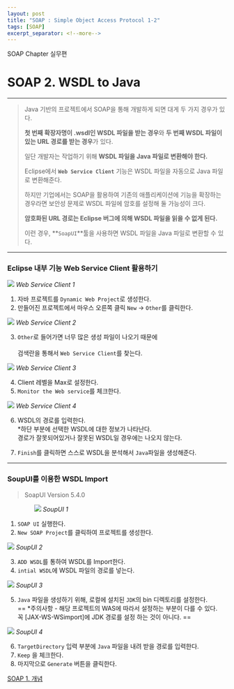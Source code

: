 ```yaml
---
layout: post
title: "SOAP : Simple Object Access Protocol 1-2"
tags: [SOAP]
excerpt_separator: <!--more-->
---
```


SOAP Chapter 실무편
<!--more-->

# SOAP 2. WSDL to Java

---

> Java 기반의 프로젝트에서
> SOAP을 통해 개발하게 되면 대게 두 가지 경우가 있다.
>
>  **첫 번째 확장자명이 .wsdl인 WSDL 파일을 받는 경우**와
>  **두 번째 WSDL 파일이 있는 URL 경로를 받는 경우**가 있다.
>
>  일단 개발자는 작업하기 위해 **WSDL 파일을 Java 파일로 변환해야 한다.**
>
>  Eclipse에서 **`Web Service Client`** 기능은 WSDL 파일을 자동으로 Java 파일로 변환해준다.
>
>  하지만 기업에서는 SOAP을 활용하여 기존의 애플리케이션에 기능을 확장하는 경우라면
>  보안성 문제로 WSDL 파일에 암호를 설정해 둘 가능성이 크다.
>
>  **암호화된 URL 경로는 Eclipse 버그에 의해 WSDL 파일을 읽을 수 없게 된다.**
>
>  이런 경우,
>  **`SoapUI`**툴을 사용하면 WSDL 파일을 Java 파일로 변환할 수 있다.

---

### Eclipse 내부 기능 Web Service Client 활용하기

<img src="/md/img/SOAP/WSC1.png">
<em>Web Service Client 1</em>

1) 자바 프로젝트를 <code>Dynamic Web Project</code>로 생성한다.</br>
2) 만들어진 프로젝트에서 마우스 오른쪽 클릭 `New` -> `Other`를 클릭한다.

<img src="/md/img/SOAP/WSC2.png">
<em>Web Service Client 2</em>

3) `Other`로 들어가면 너무 많은 생성 파일이 나오기 때문에<br/></br>
검색란을 통해서 `Web Service Client`를 찾는다.

<img src="/md/img/SOAP/WSC3.png">
<em>Web Service Client 3</em>

4) Client 레벨을 Max로 설정한다.<br/>
5) `Monitor the Web service`를 체크한다.

<img src="/md/img/SOAP/WSC4.png">
<em>Web Service Client 4</em>

6) WSDL의 경로를 입력한다.<br/>
*하단 부분에 선택한 WSDL에 대한 정보가 나타난다.<br/>
경로가 잘못되어있거나 잘못된 WSDL일 경우에는 나오지 않는다.<br/>

7) `Finish`를 클릭하면 스스로 WSDL을 분석해서 `Java`파일을 생성해준다.

---

### SoupUI를 이용한 WSDL Import

>SoapUI Version 5.4.0

<div style="text-align: center; display:block; width:40%;">
	<img src="/md/img/SOAP/SUI1.png">
    <em>SoupUI 1</em>
</div>

1) `SOAP UI` 실행한다.</br>
2) `New SOAP Project`를 클릭하여 프로젝트를 생성한다.

<img src="/md/img/SOAP/SUI2.png">
<em>SoupUI 2</em>

3) `ADD WSDL`를 통하여 WSDL를 Import한다.</br>
4) `intial WSDL`에 WSDL 파일의 경로를 넣는다.

<img src="/md/img/SOAP/SUI3.png">
<em>SoupUI 3</em>

5) `Java` 파일을 생성하기 위해, 로컬에 설치된 `JDK`의 bin 디렉토리를 설정한다.</br>
== *주의사항 - 해당 프로젝트의 WAS에 따라서 설정하는 부분이 다를 수 있다.</br>
꼭 [JAX-WS-WSimport]에 JDK 경로를 설정 하는 것이 아니다. ==

<img src="/md/img/SOAP/SUI4.png">
<em>SoupUI 4</em>

6) `TargetDirectory` 입력 부분에 `Java` 파일을 내려 받을 경로를 입력한다.</br>
7) `Keep` 을 체크한다.</br>
7) 마지막으로 `Generate` 버튼을 클릭한다.</br>

<a href="https://gmun.github.io/2018/03/08/SOAP1.html">SOAP 1. 개념</a>

<style type="text/css">
	article code.highlighter-rouge{
		font-family: Consolas,"Liberation Mono",Menlo,Courier,monospace;
	    font-size: 85%;
	    background-color: rgba(0,0,0,.02);
	    padding: .2em .5em;
	    border: 1px solid #efefef;
	    border-radius: 3px;
	    word-wrap: break-word;
	    margin: 0 2px;
    }
    
    article img{ display: block; margin: 0 auto; height: 300px; }
    article em{ text-align: center; display: block; }
</style>
